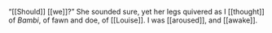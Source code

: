 “[[Should]] [[we]]?” She sounded sure, yet her legs quivered as I [[thought]] of _Bambi_, of fawn and doe, of [[Louise]]. I was [[aroused]], and [[awake]].